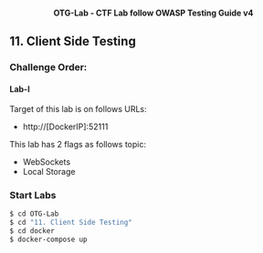 <h4 align="center">OTG-Lab - CTF Lab follow OWASP Testing Guide v4</h4>

## 11. Client Side Testing

### Challenge Order:

#### Lab-I

Target of this lab is on follows URLs:

- http://[DockerIP]:52111

This lab has 2 flags as follows topic:

- WebSockets
- Local Storage

### Start Labs

```bash
$ cd OTG-Lab
$ cd "11. Client Side Testing"
$ cd docker
$ docker-compose up
```
